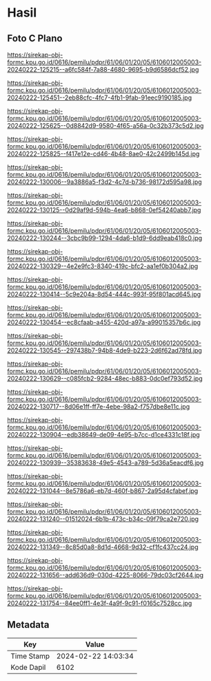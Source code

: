 # Hasil

## Foto C Plano

https://sirekap-obj-formc.kpu.go.id/0616/pemilu/pdpr/61/06/01/20/05/6106012005003-20240222-125215--a6fc584f-7a88-4680-9695-b9d6586dcf52.jpg

https://sirekap-obj-formc.kpu.go.id/0616/pemilu/pdpr/61/06/01/20/05/6106012005003-20240222-125451--2eb88cfc-4fc7-4fb1-9fab-91eec9190185.jpg

https://sirekap-obj-formc.kpu.go.id/0616/pemilu/pdpr/61/06/01/20/05/6106012005003-20240222-125625--0d8842d9-9580-4f65-a56a-0c32b373c5d2.jpg

https://sirekap-obj-formc.kpu.go.id/0616/pemilu/pdpr/61/06/01/20/05/6106012005003-20240222-125825--f417e12e-cd46-4b48-8ae0-42c2499b145d.jpg

https://sirekap-obj-formc.kpu.go.id/0616/pemilu/pdpr/61/06/01/20/05/6106012005003-20240222-130006--9a3886a5-f3d2-4c7d-b736-98172d595a98.jpg

https://sirekap-obj-formc.kpu.go.id/0616/pemilu/pdpr/61/06/01/20/05/6106012005003-20240222-130125--0d29af9d-594b-4ea6-b868-0ef54240abb7.jpg

https://sirekap-obj-formc.kpu.go.id/0616/pemilu/pdpr/61/06/01/20/05/6106012005003-20240222-130244--3cbc9b99-1294-4da6-b1d9-6dd9eab418c0.jpg

https://sirekap-obj-formc.kpu.go.id/0616/pemilu/pdpr/61/06/01/20/05/6106012005003-20240222-130329--4e2e9fc3-8340-419c-bfc2-aa1ef0b304a2.jpg

https://sirekap-obj-formc.kpu.go.id/0616/pemilu/pdpr/61/06/01/20/05/6106012005003-20240222-130414--5c9e204a-8d54-444c-993f-95f801acd645.jpg

https://sirekap-obj-formc.kpu.go.id/0616/pemilu/pdpr/61/06/01/20/05/6106012005003-20240222-130454--ec8cfaab-a455-420d-a97a-a99015357b6c.jpg

https://sirekap-obj-formc.kpu.go.id/0616/pemilu/pdpr/61/06/01/20/05/6106012005003-20240222-130545--297438b7-94b8-4de9-b223-2d6f62ad78fd.jpg

https://sirekap-obj-formc.kpu.go.id/0616/pemilu/pdpr/61/06/01/20/05/6106012005003-20240222-130629--c085fcb2-9284-48ec-b883-0dc0ef793d52.jpg

https://sirekap-obj-formc.kpu.go.id/0616/pemilu/pdpr/61/06/01/20/05/6106012005003-20240222-130717--8d06e1ff-ff7e-4ebe-98a2-f757dbe8e11c.jpg

https://sirekap-obj-formc.kpu.go.id/0616/pemilu/pdpr/61/06/01/20/05/6106012005003-20240222-130904--edb38649-de09-4e95-b7cc-d1ce4331c18f.jpg

https://sirekap-obj-formc.kpu.go.id/0616/pemilu/pdpr/61/06/01/20/05/6106012005003-20240222-130939--35383638-49e5-4543-a789-5d36a5eacdf6.jpg

https://sirekap-obj-formc.kpu.go.id/0616/pemilu/pdpr/61/06/01/20/05/6106012005003-20240222-131044--8e5786a6-eb7d-460f-b867-2a95d4cfabef.jpg

https://sirekap-obj-formc.kpu.go.id/0616/pemilu/pdpr/61/06/01/20/05/6106012005003-20240222-131240--01512024-6b1b-473c-b34c-09f79ca2e720.jpg

https://sirekap-obj-formc.kpu.go.id/0616/pemilu/pdpr/61/06/01/20/05/6106012005003-20240222-131349--8c85d0a8-8d1d-4668-9d32-cf1fc437cc24.jpg

https://sirekap-obj-formc.kpu.go.id/0616/pemilu/pdpr/61/06/01/20/05/6106012005003-20240222-131656--add636d9-030d-4225-8066-79dc03cf2644.jpg

https://sirekap-obj-formc.kpu.go.id/0616/pemilu/pdpr/61/06/01/20/05/6106012005003-20240222-131754--84ee0ff1-4e3f-4a9f-9c91-f0165c7528cc.jpg


## Metadata

| Key        | Value               |
| ---------- | ------------------- |
| Time Stamp | 2024-02-22 14:03:34 |
| Kode Dapil | 6102                |



